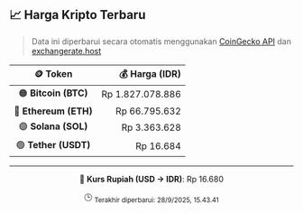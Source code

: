 

<!-- HARGA_KRIPTO -->
## 📈 Harga Kripto Terbaru

> Data ini diperbarui secara otomatis menggunakan [CoinGecko API](https://www.coingecko.com/) dan [exchangerate.host](https://exchangerate.host/)

<div align="center">

| 🪙 Token | 💰 Harga (IDR) |
|:------:|---------------:|
| 🟠 **Bitcoin (BTC)**   | Rp 1.827.078.886 |
| 🔵 **Ethereum (ETH)**  | Rp 66.795.632 |
| 🟣 **Solana (SOL)**    | Rp 3.363.628 |
| 🟢 **Tether (USDT)**   | Rp 16.684 |

---

💱 **Kurs Rupiah (USD → IDR)**: Rp 16.680

🕒 <sub>Terakhir diperbarui: 28/9/2025, 15.43.41</sub>

</div>
<!-- /HARGA_KRIPTO -->